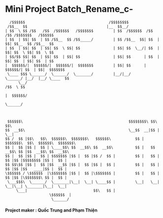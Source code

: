 # Mini Project Batch_Rename_c-

	  /$$$$$$                                      /$$$$$$$$                                     
	 /$$__  $$                                    |__  $$__/                                     
	| $$  \ $$ /$$   /$$  /$$$$$$   /$$$$$$$         | $$  /$$$$$$  /$$   /$$ /$$$$$$$   /$$$$$$ 
	| $$  | $$| $$  | $$ /$$__  $$ /$$_____/         | $$ /$$__  $$| $$  | $$| $$__  $$ /$$__  $$
	| $$  | $$| $$  | $$| $$  \ $$| $$               | $$| $$  \__/| $$  | $$| $$  \ $$| $$  \ $$
	| $$/$$ $$| $$  | $$| $$  | $$| $$               | $$| $$      | $$  | $$| $$  | $$| $$  | $$
	|  $$$$$$/|  $$$$$$/|  $$$$$$/|  $$$$$$$         | $$| $$      |  $$$$$$/| $$  | $$|  $$$$$$$
	 \____ $$$ \______/  \______/  \_______/         |__/|__/       \______/ |__/  |__/ \____  $$
	      \__/                                                                          /$$  \ $$
																					   |  $$$$$$/
																						\______/ 
	
	
		  
	 $$$$$$\                                                $$$$$$$$\ $$\       $$\                     
	$$  __$$\                                               \__$$  __|$$ |      \__|                    
	$$ /  $$ |$$\   $$\  $$$$$$\  $$$$$$$\   $$$$$$\           $$ |   $$$$$$$\  $$\  $$$$$$\  $$$$$$$\  
	$$ |  $$ |$$ |  $$ | \____$$\ $$  __$$\ $$  __$$\          $$ |   $$  __$$\ $$ |$$  __$$\ $$  __$$\ 
	$$ |  $$ |$$ |  $$ | $$$$$$$ |$$ |  $$ |$$ /  $$ |         $$ |   $$ |  $$ |$$ |$$$$$$$$ |$$ |  $$ |
	$$ $$\$$ |$$ |  $$ |$$  __$$ |$$ |  $$ |$$ |  $$ |         $$ |   $$ |  $$ |$$ |$$   ____|$$ |  $$ |
	\$$$$$$ / \$$$$$$  |\$$$$$$$ |$$ |  $$ |\$$$$$$$ |         $$ |   $$ |  $$ |$$ |\$$$$$$$\ $$ |  $$ |
	 \___$$$\  \______/  \_______|\__|  \__| \____$$ |         \__|   \__|  \__|\__| \_______|\__|  \__|
	     \___|                              $$\   $$ |                                                  
						\$$$$$$  |                                                  
						 \______/                                                   


#### Project maker : Quốc Trung and Phạm Thiện
